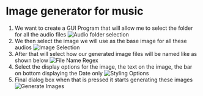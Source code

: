 # Image generator for music

1. We want to create a GUI Program that will allow me to select the folder for all the audio files
    ![Audio folder selection](assets/folder-for-audio-files.png)
2. We then select the image we will use as the base image for all these audios
    ![Image Selection](assets/image-file-selection.png)
3. After that will select how our generated image files will be named like as shown below
    ![File Name Regex](assets/file-name-structure.png)
4. Select the display options for the image, the text on the image, the bar on bottom displaying the Date only
    ![Styling Options](assets/font-bg-color-choosing.png)
5. Final dialog box when that is pressed it starts generating these images 
    ![Generate Images](assets/generate-images.png)
